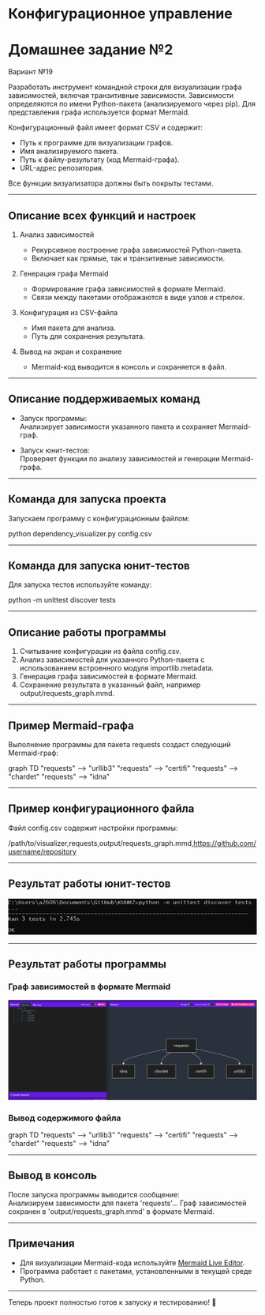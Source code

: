# Конфигурационное управление  

# Домашнее задание №2  

Вариант №19  

Разработать инструмент командной строки для визуализации графа зависимостей, включая транзитивные зависимости. Зависимости определяются по имени Python-пакета (анализируемого через pip). Для представления графа используется формат Mermaid.  

Конфигурационный файл имеет формат CSV и содержит:  
- Путь к программе для визуализации графов.  
- Имя анализируемого пакета.  
- Путь к файлу-результату (код Mermaid-графа).  
- URL-адрес репозитория.  

Все функции визуализатора должны быть покрыты тестами.  

---

## Описание всех функций и настроек  

1. Анализ зависимостей  
   - Рекурсивное построение графа зависимостей Python-пакета.  
   - Включает как прямые, так и транзитивные зависимости.  

2. Генерация графа Mermaid  
   - Формирование графа зависимостей в формате Mermaid.  
   - Связи между пакетами отображаются в виде узлов и стрелок.  

3. Конфигурация из CSV-файла  
   - Имя пакета для анализа.  
   - Путь для сохранения результата.  

4. Вывод на экран и сохранение  
   - Mermaid-код выводится в консоль и сохраняется в файл.  

---

## Описание поддерживаемых команд  

* Запуск программы:  
   Анализирует зависимости указанного пакета и сохраняет Mermaid-граф.  

* Запуск юнит-тестов:  
   Проверяет функции по анализу зависимостей и генерации Mermaid-графа.  

---

## Команда для запуска проекта  

Запускаем программу с конфигурационным файлом:  

python dependency_visualizer.py config.csv


---

## Команда для запуска юнит-тестов  

Для запуска тестов используйте команду:  

python -m unittest discover tests


---

## Описание работы программы  

1. Считывание конфигурации из файла config.csv.  
2. Анализ зависимостей для указанного Python-пакета с использованием встроенного модуля importlib.metadata.  
3. Генерация графа зависимостей в формате Mermaid.  
4. Сохранение результата в указанный файл, например output/requests_graph.mmd.  

---

## Пример Mermaid-графа  

Выполнение программы для пакета requests создаст следующий Mermaid-граф:  

graph TD
    "requests" --> "urllib3"
    "requests" --> "certifi"
    "requests" --> "chardet"
    "requests" --> "idna"


---

## Пример конфигурационного файла  

Файл config.csv содержит настройки программы:  

/path/to/visualizer,requests,output/requests_graph.mmd,https://github.com/username/repository


---

## Результат работы юнит-тестов  

![tests](https://github.com/Max-Jartie/KUHM2/blob/main/unitTest.png)  

---

## Результат работы программы  

### Граф зависимостей в формате Mermaid  
![mermaid](https://github.com/Max-Jartie/KUHM2/blob/main/graphA.png)  

### Вывод содержимого файла  
graph TD
    "requests" --> "urllib3"
    "requests" --> "certifi"
    "requests" --> "chardet"
    "requests" --> "idna"


---

## Вывод в консоль  

После запуска программы выводится сообщение:  
Анализируем зависимости для пакета 'requests'...
Граф зависимостей сохранен в 'output/requests_graph.mmd' в формате Mermaid.


--- 

## Примечания  
- Для визуализации Mermaid-кода используйте [Mermaid Live Editor](https://mermaid.live).  
- Программа работает с пакетами, установленными в текущей среде Python.  

---

Теперь проект полностью готов к запуску и тестированию! 🚀
